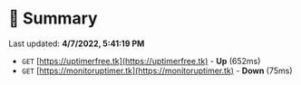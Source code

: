 # 📖 Summary
Last updated: **4/7/2022, 5:41:19 PM**

- `GET` [https://uptimerfree.tk](https://uptimerfree.tk) - **Up** (652ms)
- `GET` [https://monitoruptimer.tk](https://monitoruptimer.tk) - **Down** (75ms)
